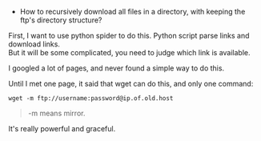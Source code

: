 
- How to recursively download all files in a directory, with keeping the ftp's directory structure?

First, I want to use python spider to do this. Python script parse links and download links.  
But it will be some complicated, you need to judge which link is available.

I googled a lot of pages, and never found a simple way to do this.

Until I met one page, it said  that wget can do this, and only one command:

    wget -m ftp://username:password@ip.of.old.host

> -m means mirror.

It's really powerful and graceful.
